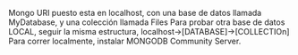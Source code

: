 Mongo URI puesto esta en localhost, con una base de datos llamada MyDatabase, y una colección llamada Files
Para probar otra base de datos LOCAL, seguir la misma estructura, localhost->[DATABASE]->[COLLECTIOn]
Para correr localmente, instalar MONGODB Community Server.